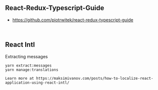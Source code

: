 ## React-Redux-Typescript-Guide
- https://github.com/piotrwitek/react-redux-typescript-guide

<br />


## React Intl
Extracting messages
```
yarn extract:messages
yarn manage:translations

Learn more at https://maksimivanov.com/posts/how-to-localize-react-application-using-react-intl/
```

<br />
